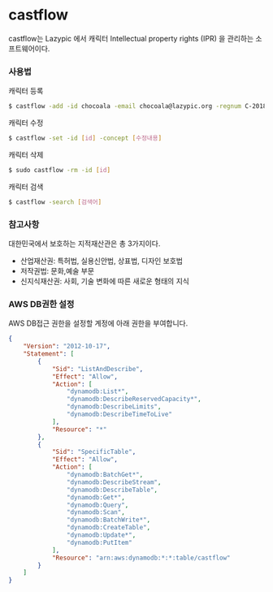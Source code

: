 # castflow

castflow는 Lazypic 에서
캐릭터 Intellectual property rights (IPR) 을 관리하는 소프트웨어이다.

### 사용법
캐릭터 등록

```bash
$ castflow -add -id chocoala -email chocoala@lazypic.org -regnum C-2018-019061 -manager [담당자] -foa [활동범위] -concept [콘셉]
```

캐릭터 수정
```bash
$ castflow -set -id [id] -concept [수정내용]
```


캐릭터 삭제

```bash
$ sudo castflow -rm -id [id]
```

캐릭터 검색

```bash
$ castflow -search [검색어]
```
### 참고사항
대한민국에서 보호하는 지적재산관은 총 3가지이다.

- 산업재산권: 특허법, 실용신안법, 상표법, 디자인 보호법
- 저작권법: 문화,예술 부문
- 신지식재산권: 사회, 기술 변화에 따른 새로운 형태의 지식

### AWS DB권한 설정
AWS DB접근 권한을 설정할 계정에 아래 권한을 부여합니다.

```json
{
    "Version": "2012-10-17",
    "Statement": [
        {
            "Sid": "ListAndDescribe",
            "Effect": "Allow",
            "Action": [
                "dynamodb:List*",
                "dynamodb:DescribeReservedCapacity*",
                "dynamodb:DescribeLimits",
                "dynamodb:DescribeTimeToLive"
            ],
            "Resource": "*"
        },
        {
            "Sid": "SpecificTable",
            "Effect": "Allow",
            "Action": [
                "dynamodb:BatchGet*",
                "dynamodb:DescribeStream",
                "dynamodb:DescribeTable",
                "dynamodb:Get*",
                "dynamodb:Query",
                "dynamodb:Scan",
                "dynamodb:BatchWrite*",
                "dynamodb:CreateTable",
                "dynamodb:Update*",
                "dynamodb:PutItem"
            ],
            "Resource": "arn:aws:dynamodb:*:*:table/castflow"
        }
    ]
}
```
